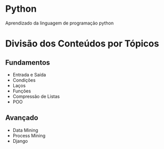 # Python
Aprendizado da linguagem de programação python

# Divisão dos Conteúdos por Tópicos

## Fundamentos
- Entrada e Saída
- Condições
- Laços
- Funções
- Compressão de Listas
- POO

## Avançado
- Data Mining
- Process Mining
- Django
